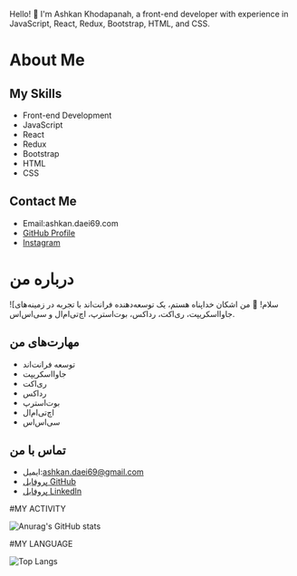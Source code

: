 

Hello! 👋 I'm Ashkan Khodapanah, a front-end developer with experience in JavaScript, React, Redux, Bootstrap, HTML, and CSS.

# About Me


## My Skills

- Front-end Development
- JavaScript
- React
- Redux
- Bootstrap
- HTML
- CSS

## Contact Me

- Email:ashkan.daei69.com
- [GitHub Profile](https://github.com/ashkankhodapanah)
- [Instagram](https://www.instagram.com/ashkandaeii)
<!-- - [LinkedIn Profile](https://www.linkedin.com/in/yourusername) -->

# درباره من

![سلام! 👋 من اشکان خداپناه هستم، یک توسعه‌دهنده فرانت‌اند با تجربه در زمینه‌های جاوااسکریپت، ری‌اکت، رداکس، بوت‌استرپ، اچ‌تی‌ام‌ال و سی‌اس‌اس.

## مهارت‌های من

- توسعه فرانت‌اند
- جاوااسکریپت
- ری‌اکت
- رداکس
- بوت‌استرپ
- اچ‌تی‌ام‌ال
- سی‌اس‌اس

## تماس با من

- ایمیل:ashkan.daei69@gmail.com
- [پروفایل GitHub](https://github.com/ashkankhodapanah)
- [پروفایل LinkedIn](https://www.linkedin.com/in/ashkandaeii)


#MY ACTIVITY

![Anurag's GitHub stats](https://github-readme-stats.vercel.app/api?username=ashkankhodapanah&show_icons=true&theme=radical)

#MY LANGUAGE

![Top Langs](https://github-readme-stats.vercel.app/api/top-langs/?username=ashkankhodapanah&hide_progress=true)
